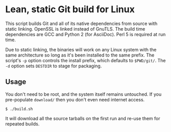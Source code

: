 # Lean, static Git build for Linux

This script builds Git and all of its native dependencies from source
with static linking. OpenSSL is linked instead of GnuTLS. The build time
dependencies are GCC and Python 2 (for AsciiDoc). Perl 5 is required at
run time.

Due to static linking, the binaries will work on any Linux system with
the same architecture so long as it's been installed to the same prefix.
The script's `-p` option controls the install prefix, which defaults to
`$PWD/git/`. The `-d` option sets `DESTDIR` to stage for packaging.

## Usage

You don't need to be root, and the system itself remains untouched. If
you pre-populate `download/` then you don't even need internet access.

    $ ./build.sh

It will download all the source tarballs on the first run and re-use
them for repeated builds.
